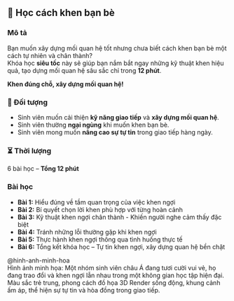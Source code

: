 ## 🌟 Học cách khen bạn bè  

### Mô tả  
Bạn muốn xây dựng mối quan hệ tốt nhưng chưa biết cách khen bạn bè một cách tự nhiên và chân thành?  
Khóa học **siêu tốc** này sẽ giúp bạn nắm bắt ngay những kỹ thuật khen hiệu quả, tạo dựng mối quan hệ sâu sắc chỉ trong **12 phút**.  

**Khen đúng chỗ, xây dựng mối quan hệ!**  

### 🎯 Đối tượng  
- Sinh viên muốn cải thiện **kỹ năng giao tiếp** và **xây dựng mối quan hệ**.  
- Sinh viên thường **ngại ngùng** khi muốn khen bạn bè.  
- Sinh viên mong muốn **nâng cao sự tự tin** trong giao tiếp hàng ngày.  

### ⏳ Thời lượng  
6 bài học – **Tổng 12 phút**  

### Bài học  
- **Bài 1:** Hiểu đúng về tầm quan trọng của việc khen ngợi  
- **Bài 2:** Bí quyết chọn lời khen phù hợp với từng hoàn cảnh  
- **Bài 3:** Kỹ thuật khen ngợi chân thành - Khiến người nghe cảm thấy đặc biệt  
- **Bài 4:** Tránh những lỗi thường gặp khi khen ngợi  
- **Bài 5:** Thực hành khen ngợi thông qua tình huống thực tế  
- **Bài 6:** Tổng kết khóa học – Tự tin khen ngợi, xây dựng quan hệ bền chặt  

@hinh-anh-minh-hoa  
Hình ảnh minh họa: Một nhóm sinh viên châu Á đang tươi cười vui vẻ, họ đang trao đổi và khen ngợi lẫn nhau trong một không gian học tập hiện đại. Màu sắc trẻ trung, phong cách đồ họa 3D Render sống động, khung cảnh ấm áp, thể hiện sự tự tin và hòa đồng trong giao tiếp.